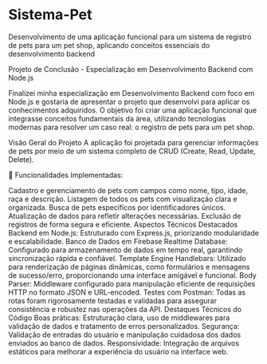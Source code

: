 # Sistema-Pet
Desenvolvimento de uma aplicação funcional para um sistema de registro de pets para um pet shop, aplicando conceitos essenciais do desenvolvimento backend

Projeto de Conclusão - Especialização em Desenvolvimento Backend com Node.js

Finalizei minha especialização em Desenvolvimento Backend com foco em Node.js e gostaria de apresentar o projeto que desenvolvi para aplicar os conhecimentos adquiridos. O objetivo foi criar uma aplicação funcional que integrasse conceitos fundamentais da área, utilizando tecnologias modernas para resolver um caso real: o registro de pets para um pet shop.

Visão Geral do Projeto
A aplicação foi projetada para gerenciar informações de pets por meio de um sistema completo de CRUD (Create, Read, Update, Delete).

📌 Funcionalidades Implementadas:

Cadastro e gerenciamento de pets com campos como nome, tipo, idade, raça e descrição.
Listagem de todos os pets com visualização clara e organizada.
Busca de pets específicos por identificadores únicos.
Atualização de dados para refletir alterações necessárias.
Exclusão de registros de forma segura e eficiente.
Aspectos Técnicos Destacados
Backend em Node.js: Estruturado com Express.js, priorizando modularidade e escalabilidade.
Banco de Dados em Firebase Realtime Database: Configurado para armazenamento de dados em tempo real, garantindo sincronização rápida e confiável.
Template Engine Handlebars: Utilizado para renderização de páginas dinâmicas, como formulários e mensagens de sucesso/erro, proporcionando uma interface amigável e funcional.
Body Parser: Middleware configurado para manipulação eficiente de requisições HTTP no formato JSON e URL-encoded.
Testes com Postman: Todas as rotas foram rigorosamente testadas e validadas para assegurar consistência e robustez nas operações da API.
Destaques Técnicos do Código
Boas práticas: Estruturação clara, uso de middlewares para validação de dados e tratamento de erros personalizados.
Segurança: Validação de entradas do usuário e manipulação cuidadosa dos dados enviados ao banco de dados.
Responsividade: Integração de arquivos estáticos para melhorar a experiência do usuário na interface web.
